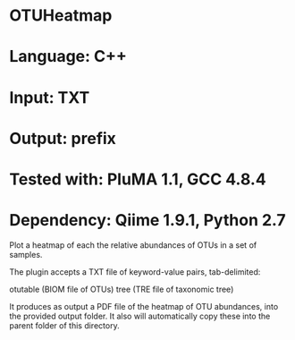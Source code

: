 # OTUHeatmap
# Language: C++
# Input: TXT
# Output: prefix
# Tested with: PluMA 1.1, GCC 4.8.4
# Dependency: Qiime 1.9.1, Python 2.7

Plot a heatmap of each the relative abundances of OTUs in a set of samples.

The plugin accepts a TXT file of keyword-value pairs, tab-delimited:

otutable (BIOM file of OTUs)
tree (TRE file of taxonomic tree)

It produces as output a PDF file of the heatmap of OTU abundances, into the provided output folder.  It also will automatically copy these into the parent folder of this directory.
